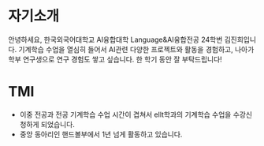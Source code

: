 # 자기소개 

안녕하세요, 한국외국어대학교 AI융합대학 Language&AI융합전공 24학번 김진희입니다. 
기계학습 수업을 열심히 들어서 AI관련 다양한 프로젝트와 활동을 경험하고, 나아가 학부 연구생으로 연구 경험도 쌓고 싶습니다. 한 학기 동안 잘 부탁드립니다!

# TMI
- 이중 전공과 전공 기계학습 수업 시간이 겹쳐서 ellt학과의 기계학습 수업을 수강신청하게 되었습니다. 
- 중앙 동아리인 핸드볼부에서 1년 넘게 활동하고 있습니다. 
